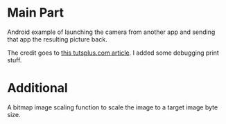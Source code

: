 Main Part
==========
Android example of launching the camera from another app and sending that app the resulting picture back.

The credit goes to [this tutsplus.com article][1].  I added some debugging print stuff.


Additional
==========
A bitmap image scaling function to scale the image to a target image byte size.

[1]: http://mobile.tutsplus.com/tutorials/android/android-sdk-quick-tip-launching-the-camera/
